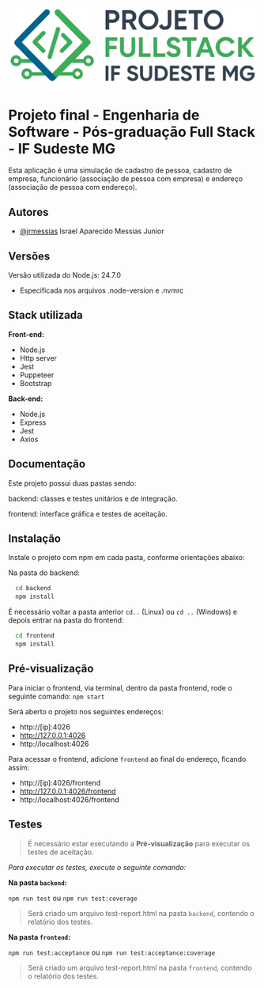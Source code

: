 
![Logo](frontend/img/logo.png)

# Projeto final - Engenharia de Software - Pós-graduação Full Stack - IF Sudeste MG

Esta aplicação é uma simulação de cadastro de pessoa, cadastro de empresa, funcionário (associação de pessoa com empresa) e endereço (associação de pessoa com endereço).

## Autores
- [@jrmessias](https://www.github.com/jrmessias) Israel Aparecido Messias Junior

## Versões
Versão utilizada do Node.js: 24.7.0
* Especificada nos arquivos .node-version e .nvmrc

## Stack utilizada
**Front-end:**
- Node.js
- Http server
- Jest
- Puppeteer
- Bootstrap

**Back-end:**
- Node.js
- Express
- Jest
- Axios

## Documentação
Este projeto possui duas pastas sendo:

backend: classes e testes unitários e de integração.

frontend: interface gráfica e testes de aceitação.

## Instalação

Instale o projeto com npm em cada pasta, conforme orientações abaixo:

Na pasta do backend:
```bash
  cd backend
  npm install
```
 É necessário voltar a pasta anterior `cd..` (Linux) ou `cd ..` (Windows) e depois entrar na pasta do frontend:
```bash
  cd frontend
  npm install
```

## Pré-visualização
 
Para iniciar o frontend, via terminal, dentro da pasta frontend, rode o seguinte comando: `npm start`

Será aberto o projeto nos seguintes endereços:

- http://[ip]:4026
- http://127.0.0.1:4026
- http://localhost:4026

Para acessar o frontend, adicione `frontend` ao final do endereço, ficando assim:

- http://[ip]:4026/frontend
- http://127.0.0.1:4026/frontend
- http://localhost:4026/frontend

## Testes

> É necessário estar executando a **Pré-visualização** para executar os testes de aceitação.

*Para executar os testes, execute o seguinte comando:*

**Na pasta `backend`:**

`npm run test` ou  `npm run test:coverage`

> Será criado um arquivo test-report.html na pasta `backend`, contendo o relatório dos testes.

**Na pasta `frontend`:**

`npm run test:acceptance` ou  `npm run test:acceptance:coverage`

> Será criado um arquivo test-report.html na pasta `frontend`, contendo o relatório dos testes.
